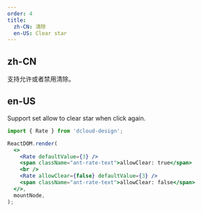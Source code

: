 ```yaml
---
order: 4
title:
  zh-CN: 清除
  en-US: Clear star
---
```


## zh-CN

支持允许或者禁用清除。

## en-US

Support set allow to clear star when click again.

```jsx
import { Rate } from 'dcloud-design';

ReactDOM.render(
  <>
    <Rate defaultValue={3} />
    <span className="ant-rate-text">allowClear: true</span>
    <br />
    <Rate allowClear={false} defaultValue={3} />
    <span className="ant-rate-text">allowClear: false</span>
  </>,
  mountNode,
);
```
